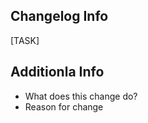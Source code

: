 ## Changelog Info

[TASK] <Some Task>

## Additionla Info
- What does this change do?
- Reason for change

